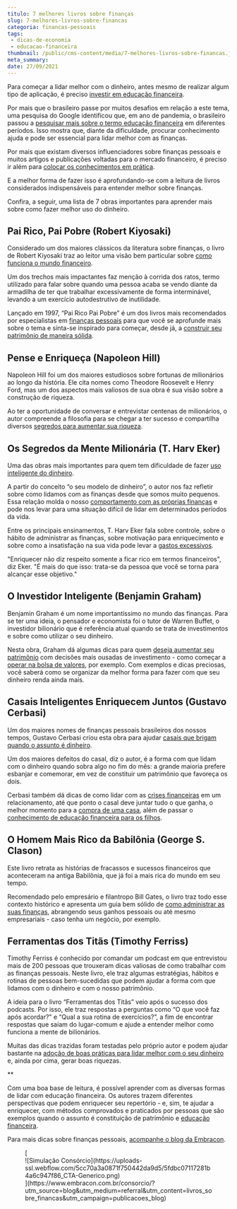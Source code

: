 ```yaml
---
titulo: 7 melhores livros sobre finanças
slug: 7-melhores-livros-sobre-financas
categoria: financas-pessoais
tags:
 - dicas-de-economia
 - educacao-financeira
thumbnail: /public/cms-content/media/7-melhores-livros-sobre-financas.jpg
meta_summary: 
date: 27/09/2021
---
```

Para começar a lidar melhor com o dinheiro, antes mesmo de realizar algum tipo de aplicação, é preciso [investir em educação financeira](https://www.embracon.com.br/blog/entenda-a-importancia-da-educacao-financeira-na-sua-vida).

Por mais que o brasileiro passe por muitos desafios em relação a este tema, uma pesquisa do Google identificou que, em ano de pandemia, o brasileiro passou a [pesquisar mais sobre o termo educação financeira](https://einvestidor.estadao.com.br/comportamento/buscas-google-impacto-coronavirus) em diferentes períodos. Isso mostra que, diante da dificuldade, procurar conhecimento ajuda e pode ser essencial para lidar melhor com as finanças.

Por mais que existam diversos influenciadores sobre finanças pessoais e muitos artigos e publicações voltadas para o mercado financeiro, é preciso ir além para [colocar os conhecimentos em prática](https://www.embracon.com.br/blog/14-dicas-de-economia-para-colocar-em-pratica).

E a melhor forma de fazer isso é aprofundando-se com a leitura de livros considerados indispensáveis para entender melhor sobre finanças.

Confira, a seguir, uma lista de 7 obras importantes para aprender mais sobre como fazer melhor uso do dinheiro.

Pai Rico, Pai Pobre (Robert Kiyosaki)
-------------------------------------

Considerado um dos maiores clássicos da literatura sobre finanças, o livro de Robert Kiyosaki traz ao leitor uma visão bem particular sobre [como funciona o mundo financeiro](https://www.embracon.com.br/blog/como-fazer-um-planejamento-financeiro-em-2021).

Um dos trechos mais impactantes faz menção à corrida dos ratos, termo utilizado para falar sobre quando uma pessoa acaba se vendo diante da armadilha de ter que trabalhar excessivamente de forma interminável, levando a um exercício autodestrutivo de inutilidade.

Lançado em 1997, “Pai Rico Pai Pobre” é um dos livros mais recomendados por especialistas em [finanças pessoais](https://www.embracon.com.br/blog/7-dicas-para-comecar-a-sua-organizacao-financeira) para que você se aprofunde mais sobre o tema e sinta-se inspirado para começar, desde já, a [construir seu patrimônio de maneira sólida](https://www.embracon.com.br/blog/e-possivel-aumentar-o-patrimonio-saiba-aqui).

Pense e Enriqueça (Napoleon Hill)
---------------------------------

Napoleon Hill foi um dos maiores estudiosos sobre fortunas de milionários ao longo da história. Ele cita nomes como Theodore Roosevelt e Henry Ford, mas um dos aspectos mais valiosos de sua obra é sua visão sobre a construção de riqueza.

Ao ter a oportunidade de conversar e entrevistar centenas de milionários, o autor compreende a filosofia para se chegar a ter sucesso e compartilha diversos [segredos para aumentar sua riqueza](https://www.embracon.com.br/blog/consorcios-segredos-que-nao-te-contaram).

Os Segredos da Mente Milionária (T. Harv Eker)
----------------------------------------------

Uma das obras mais importantes para quem tem dificuldade de fazer [uso inteligente do dinheiro](https://www.embracon.com.br/blog/como-ensinar-educacao-financeira-aos-filhos).

A partir do conceito “o seu modelo de dinheiro”, o autor nos faz refletir sobre como lidamos com as finanças desde que somos muito pequenos. Essa relação molda o nosso [comportamento com as próprias finanças](https://www.embracon.com.br/blog/envolva-seus-filhos-nas-financas-da-familia) e pode nos levar para uma situação difícil de lidar em determinados períodos da vida.

Entre os principais ensinamentos, T. Harv Eker fala sobre controle, sobre o hábito de administrar as finanças, sobre motivação para enriquecimento e sobre como a insatisfação na sua vida pode levar a [gastos excessivos](https://www.embracon.com.br/blog/gastos-superfluos-e-essenciais-saiba-diferenciar).

"Enriquecer não diz respeito somente a ficar rico em termos financeiros", diz Eker. "É mais do que isso: trata-se da pessoa que você se torna para alcançar esse objetivo."

O Investidor Inteligente (Benjamin Graham)
------------------------------------------

Benjamin Graham é um nome importantíssimo no mundo das finanças. Para se ter uma ideia, o pensador e economista foi o tutor de Warren Buffet, o investidor bilionário que é referência atual quando se trata de investimentos e sobre como utilizar o seu dinheiro.

Nesta obra, Graham dá algumas dicas para quem [deseja aumentar seu patrimônio](https://www.embracon.com.br/blog/5-formas-de-aumentar-seu-patrimonio-com-o-consorcio) com decisões mais ousadas de investimento - como começar a [operar na bolsa de valores](https://www.embracon.com.br/blog/investimentos-alto-risco-vale-a-pena), por exemplo. Com exemplos e dicas preciosas, você saberá como se organizar da melhor forma para fazer com que seu dinheiro renda ainda mais.

Casais Inteligentes Enriquecem Juntos (Gustavo Cerbasi)
-------------------------------------------------------

Um dos maiores nomes de finanças pessoais brasileiros dos nossos tempos, Gustavo Cerbasi criou esta obra para ajudar [casais que brigam quando o assunto é dinheiro](https://www.embracon.com.br/blog/financas-do-casal-organize-e-faca-um-consorcio).

Um dos maiores defeitos do casal, diz o autor, é a forma com que lidam com o dinheiro quando sobra algo no fim do mês: a grande maioria prefere esbanjar e comemorar, em vez de constituir um patrimônio que favoreça os dois.

Cerbasi também dá dicas de como lidar com as [crises financeiras](https://www.embracon.com.br/blog/entenda-a-importancia-do-planejamento-financeiro-em-tempos-de-pandemia) em um relacionamento, até que ponto o casal deve juntar tudo o que ganha, o melhor momento para a [compra de uma casa](https://www.embracon.com.br/blog/8-dicas-compra-primeiro-imovel), além de passar o [conhecimento de educação financeira para os filhos](https://www.embracon.com.br/blog/como-ensinar-educacao-financeira-aos-filhos).

O Homem Mais Rico da Babilônia (George S. Clason)
-------------------------------------------------

Este livro retrata as histórias de fracassos e sucessos financeiros que aconteceram na antiga Babilônia, que já foi a mais rica do mundo em seu tempo.

Recomendado pelo empresário e filantropo Bill Gates, o livro traz todo esse contexto histórico e apresenta um guia bem sólido de [como administrar as suas finanças](https://www.embracon.com.br/blog/aprenda-como-montar-um-orcamento-familiar-em-5-passos), abrangendo seus ganhos pessoais ou até mesmo empresariais - caso tenha um negócio, por exemplo.

Ferramentas dos Titãs (Timothy Ferriss)
---------------------------------------

Timothy Ferriss é conhecido por comandar um podcast em que entrevistou mais de 200 pessoas que trouxeram dicas valiosas de como trabalhar com as finanças pessoais. Neste livro, ele traz algumas estratégias, hábitos e rotinas de pessoas bem-sucedidas que podem ajudar a forma com que lidamos com o dinheiro e com o nosso patrimônio.

A ideia para o livro “Ferramentas dos Titãs” veio após o sucesso dos podcasts. Por isso, ele traz respostas a perguntas como “O que você faz após acordar?" e “Qual a sua rotina de exercícios?”, a fim de encontrar respostas que saiam do lugar-comum e ajude a entender melhor como funciona a mente de bilionários.

Muitas das dicas trazidas foram testadas pelo próprio autor e podem ajudar bastante na [adoção de boas práticas para lidar melhor com o seu dinheiro](https://www.embracon.com.br/blog/8-series-e-filmes-para-aprender-lidar-melhor-com-o-seu-dinheiro) e, ainda por cima, gerar boas riquezas.

\*\*

Com uma boa base de leitura, é possível aprender com as diversas formas de lidar com educação financeira. Os autores trazem diferentes perspectivas que podem enriquecer seu repertório - e, sim, te ajudar a enriquecer, com métodos comprovados e praticados por pessoas que são exemplos quando o assunto é constituição de patrimônio e [educação financeira](https://www.embracon.com.br/tag/educacao-financeira).

Para mais dicas sobre finanças pessoais, [acompanhe o blog da Embracon](https://www.embracon.com.br/blog).

<figure class="w-richtext-figure-type-image w-richtext-align-center">[<div>![Simulação Consórcio](https://uploads-ssl.webflow.com/5cc70a3a0871f750442da9d5/5fdbc07117281b4a6c947f86_CTA-Generico.png)</div>](https://www.embracon.com.br/consorcio/?utm_source=blog&utm_medium=referral&utm_content=livros_sobre_financas&utm_campaign=publicacoes_blog)</figure>
